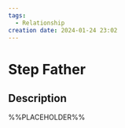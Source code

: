 ```yaml
---
tags:
  - Relationship
creation date: 2024-01-24 23:02
---
```

# Step Father

## Description

%%PLACEHOLDER%%
